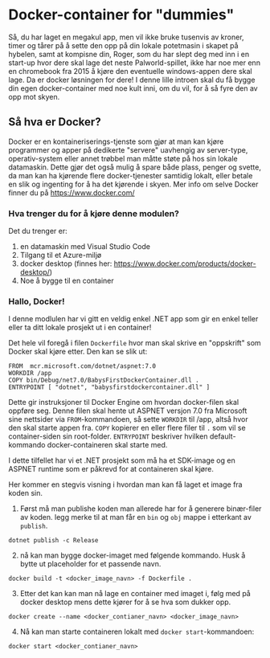 # Docker-container for "dummies" 

Så, du har laget en megakul app, men vil ikke bruke tusenvis av kroner, timer og tårer på å sette den opp på din lokale potetmasin i skapet på hybelen, samt at kompisne din, Roger, som du har slept deg med inn i en start-up hvor dere skal lage det neste Palworld-spillet, ikke har noe mer enn en chromebook fra 2015 å kjøre den eventuelle windows-appen dere skal lage. Da er docker løsningen for dere! I denne lille introen skal du få bygge din egen docker-container med noe kult inni, om du vil, for å så fyre den av opp mot skyen. 

## Så hva er Docker? 
Docker er en kontaineriserings-tjenste som gjør at man kan kjøre programmer og apper på dedikerte "servere" uavhengig av server-type, operativ-system eller annet trøbbel man måtte støte på hos sin lokale datamaskin. Dette gjør det også mulig å spare både plass, penger og svette, da man kan ha kjørende flere docker-tjenester samtidig lokalt, eller betale en slik og ingenting for å ha det kjørende i skyen. Mer info om selve Docker finner du på https://www.docker.com/ 

### Hva trenger du for å kjøre denne modulen? 
Det du trenger er:

1. en datamaskin med Visual Studio Code
2. Tilgang til et Azure-miljø
3. docker desktop (finnes her: https://www.docker.com/products/docker-desktop/)
4. Noe å bygge til en container

### Hallo, Docker! 
I denne modlulen har vi gitt en veldig enkel .NET app som gir en enkel teller eller ta ditt lokale prosjekt ut i en container! 

Det hele vil foregå i filen `Dockerfile` hvor man skal skrive en "oppskrift" som Docker skal kjøre etter. Den kan se slik ut:

```
FROM  mcr.microsoft.com/dotnet/aspnet:7.0
WORKDIR /app
COPY bin/Debug/net7.0/BabysFirstDockerContainer.dll .
ENTRYPOINT [ "dotnet", "babysfirstdockercontainer.dll" ]
```

Dette gir instruksjoner til Docker Engine om hvordan docker-filen skal oppføre seg. Denne filen skal hente ut ASPNET versjon 7.0 fra Microsoft sine nettsider via `FROM`-kommandoen, så sette `WORKDIR` til /app, altså hvor den skal starte appen fra. `COPY` kopierer en eller flere filer til `.` som vil se container-siden sin root-folder. 
`ENTRYPOINT` beskriver hvilken default-kommando docker-containeren skal starte med.

I dette tilfellet har vi et .NET prosjekt som må ha et SDK-image og en ASPNET runtime som er påkrevd for at containeren skal kjøre. 

Her kommer en stegvis visning i hvordan man kan få laget et image fra koden sin. 
1. Først må man publishe koden man allerede har for å generere binær-filer av koden. legg merke til at man får en `bin` og `obj` mappe i etterkant av `publish`.

```
dotnet publish -c Release  
```

2. nå kan man bygge docker-imaget med følgende kommando. Husk å bytte ut placeholder for et passende navn.

```
docker build -t <docker_image_navn> -f Dockerfile .
```

3. Etter det kan kan man nå lage en container med imaget i, følg med på docker desktop mens dette kjører for å se hva som dukker opp. 
```
docker create --name <docker_contianer_navn> <docker_image_navn>
```
4. Nå kan man starte containeren lokalt med `docker start`-kommandoen:
```
docker start <docker_contianer_navn>
```